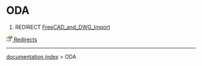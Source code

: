 # ODA
1.  REDIRECT [FreeCAD\_and\_DWG\_Import](FreeCAD_and_DWG_Import.md)



[<img src="images/Property.png" style="width:16px"> Redirects](Category_Redirects.md)

---
[documentation index](../README.md) > ODA
